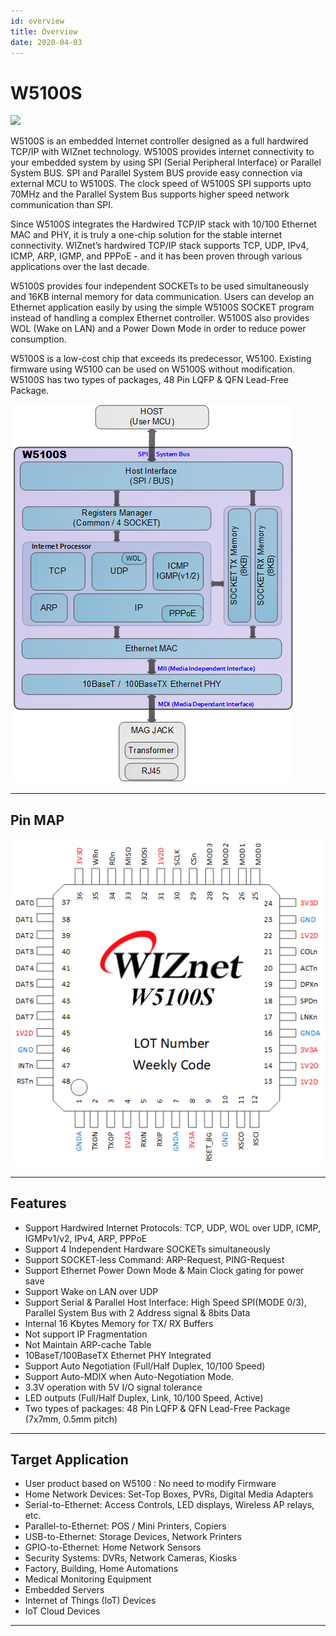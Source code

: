 ```yaml
---
id: overview
title: Overview
date: 2020-04-03
---
```


# W5100S


![](/img/products/w5100s/w5100s_pm.png)

W5100S is an embedded Internet controller designed as a full hardwired
TCP/IP with WIZnet technology. W5100S provides internet connectivity to
your embedded system by using SPI (Serial Peripheral Interface) or
Parallel System BUS. SPI and Parallel System BUS provide easy connection
via external MCU to W5100S. The clock speed of W5100S SPI supports upto
70MHz and the Parallel System Bus supports higher speed network
communication than SPI.

Since W5100S integrates the Hardwired TCP/IP stack with 10/100 Ethernet
MAC and PHY, it is truly a one-chip solution for the stable internet
connectivity. WIZnet’s hardwired TCP/IP stack supports TCP, UDP, IPv4,
ICMP, ARP, IGMP, and PPPoE - and it has been proven through various
applications over the last decade.

W5100S provides four independent SOCKETs to be used simultaneously and
16KB internal memory for data communication. Users can develop an
Ethernet application easily by using the simple W5100S SOCKET program
instead of handling a complex Ethernet controller. W5100S also provides
WOL (Wake on LAN) and a Power Down Mode in order to reduce power
consumption.

W5100S is a low-cost chip that exceeds its predecessor, W5100. Existing
firmware using W5100 can be used on W5100S without modification. W5100S
has two types of packages, 48 Pin LQFP & QFN Lead-Free Package.

![W5100S Block diagram](/img/products/w5100s/w5100s_diagram.png)

-----


## Pin MAP
![W5100S Pin map](/img/products/w5100s/w5100s_pinmap.png)

-----


## Features

   - Support Hardwired Internet Protocols: TCP, UDP, WOL over UDP, ICMP, IGMPv1/v2, IPv4, ARP, PPPoE
   - Support 4 Independent Hardware SOCKETs simultaneously
   - Support SOCKET-less Command: ARP-Request, PING-Request
   - Support Ethernet Power Down Mode & Main Clock gating for power save
   - Support Wake on LAN over UDP
   - Support Serial & Parallel Host Interface: High Speed SPI(MODE 0/3), Parallel System Bus with 2 Address signal & 8bits Data
   - Internal 16 Kbytes Memory for TX/ RX Buffers 
   - Not support IP Fragmentation
   - Not Maintain ARP-cache Table 
   - 10BaseT/100BaseTX Ethernet PHY Integrated
   - Support Auto Negotiation (Full/Half Duplex, 10/100 Speed)
   - Support Auto-MDIX when Auto-Negotiation Mode.
   - 3.3V operation with 5V I/O signal tolerance
   - LED outputs (Full/Half Duplex, Link, 10/100 Speed, Active)
   - Two types of packages: 48 Pin LQFP & QFN Lead-Free Package (7x7mm, 0.5mm pitch)

-----


## Target Application

  - User product based on W5100 : No need to modify Firmware
  - Home Network Devices: Set-Top Boxes, PVRs, Digital Media Adapters
  - Serial-to-Ethernet: Access Controls, LED displays, Wireless AP
    relays, etc.
  - Parallel-to-Ethernet: POS / Mini Printers, Copiers
  - USB-to-Ethernet: Storage Devices, Network Printers
  - GPIO-to-Ethernet: Home Network Sensors
  - Security Systems: DVRs, Network Cameras, Kiosks
  - Factory, Building, Home Automations
  - Medical Monitoring Equipment
  - Embedded Servers
  - Internet of Things (IoT) Devices
  - IoT Cloud Devices

-----
